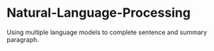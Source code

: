 # Natural-Language-Processing
Using multiple language models to complete sentence and summary paragraph.
